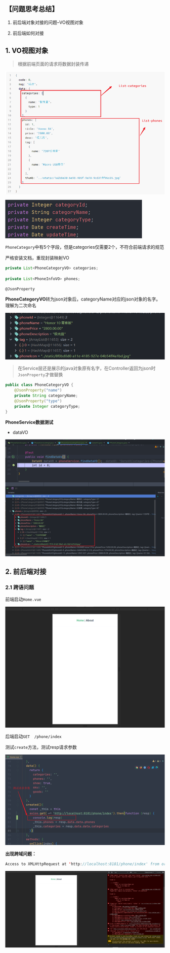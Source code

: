 ## 【问题思考总结】

1. 前后端对象对接的问题–VO视图对象

2. 前后端如何对接





## 1. VO视图对象

> 根据前端页面的请求将数据封装传递 

![](后端文档.assets/20200801164026.png)

<img src="后端文档.assets/image-20200801164346017.png" alt="image-20200801164346017" style="zoom:67%;" />

`PhoneCategory`中有5个字段，但是categories仅需要2个，不符合前端请求的规范

严格安装文档，重现封装映射VO

```java
private List<PhoneCategoryVO> categories;

private List<PhoneInfoVO> phones;
```

`@JsonProperty`

**PhoneCategoryVO**转为json对象后，categoryName对应的json对象的名字。理解为二次命名

<img src="后端文档.assets/image-20200801184909260.png" alt="image-20200801184909260" style="zoom: 80%;" />

> 在Service层还是展示的java对象原有名字，在Controller返回为json时`JsonProperty`才做替换

```java
public class PhoneCategoryVO {
    @JsonProperty("name")
    private String categoryName;
    @JsonProperty("type")
    private Integer categoryType;
}
```



**PhoneService数据测试**

- dataVO

![image-20200801182740852](后端文档.assets/image-20200801182740852.png)





## 2. 前后端对接

### 2.1 跨语问题

前端启动`Home.vue`

<img src="后端文档.assets/image-20200803074901678.png" alt="image-20200803074901678" style="zoom:80%;" />

后端启动`GET  /phone/index`

测试`create`方法，测试resp请求参数

![](后端文档.assets/20200803075028.png)

**出现跨域问题：**

```java
Access to XMLHttpRequest at 'http://localhost:8181/phone/index' from origin 'http://localhost:8080' has been blocked by CORS policy: No 'Access-Control-Allow-Origin' header is present on the requested resource.
```

![image-20200803074850591](后端文档.assets/image-20200803074850591.png) 